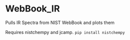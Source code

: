 # WebBook_IR
Pulls IR Spectra from NIST WebBook and plots them

Requires nistchempy and jcamp.
`pip install nistchempy`

